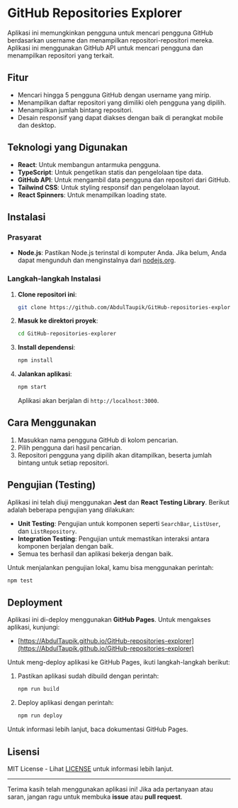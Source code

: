 
# GitHub Repositories Explorer

Aplikasi ini memungkinkan pengguna untuk mencari pengguna GitHub berdasarkan username dan menampilkan repositori-repositori mereka. Aplikasi ini menggunakan GitHub API untuk mencari pengguna dan menampilkan repositori yang terkait.

## Fitur
- Mencari hingga 5 pengguna GitHub dengan username yang mirip.
- Menampilkan daftar repositori yang dimiliki oleh pengguna yang dipilih.
- Menampilkan jumlah bintang repositori.
- Desain responsif yang dapat diakses dengan baik di perangkat mobile dan desktop.

## Teknologi yang Digunakan
- **React**: Untuk membangun antarmuka pengguna.
- **TypeScript**: Untuk pengetikan statis dan pengelolaan tipe data.
- **GitHub API**: Untuk mengambil data pengguna dan repositori dari GitHub.
- **Tailwind CSS**: Untuk styling responsif dan pengelolaan layout.
- **React Spinners**: Untuk menampilkan loading state.

## Instalasi

### Prasyarat
- **Node.js**: Pastikan Node.js terinstal di komputer Anda. Jika belum, Anda dapat mengunduh dan menginstalnya dari [nodejs.org](https://nodejs.org/).

### Langkah-langkah Instalasi
1. **Clone repositori ini**:
   ```bash
   git clone https://github.com/AbdulTaupik/GitHub-repositories-explorer.git
   ```
2. **Masuk ke direktori proyek**:
   ```bash
   cd GitHub-repositories-explorer
   ```
3. **Install dependensi**:
   ```bash
   npm install
   ```
4. **Jalankan aplikasi**:
   ```bash
   npm start
   ```
   Aplikasi akan berjalan di `http://localhost:3000`.

## Cara Menggunakan
1. Masukkan nama pengguna GitHub di kolom pencarian.
2. Pilih pengguna dari hasil pencarian.
3. Repositori pengguna yang dipilih akan ditampilkan, beserta jumlah bintang untuk setiap repositori.

## Pengujian (Testing)

Aplikasi ini telah diuji menggunakan **Jest** dan **React Testing Library**. Berikut adalah beberapa pengujian yang dilakukan:

- **Unit Testing**: Pengujian untuk komponen seperti `SearchBar`, `ListUser`, dan `ListRepository`.
- **Integration Testing**: Pengujian untuk memastikan interaksi antara komponen berjalan dengan baik.
- Semua tes berhasil dan aplikasi bekerja dengan baik.

Untuk menjalankan pengujian lokal, kamu bisa menggunakan perintah:
```bash
npm test
```

## Deployment

Aplikasi ini di-deploy menggunakan **GitHub Pages**. Untuk mengakses aplikasi, kunjungi:
- [https://AbdulTaupik.github.io/GitHub-repositories-explorer](https://AbdulTaupik.github.io/GitHub-repositories-explorer)

Untuk meng-deploy aplikasi ke GitHub Pages, ikuti langkah-langkah berikut:

1. Pastikan aplikasi sudah dibuild dengan perintah:
   ```bash
   npm run build
   ```

2. Deploy aplikasi dengan perintah:
   ```bash
   npm run deploy
   ```

Untuk informasi lebih lanjut, baca dokumentasi GitHub Pages.

## Lisensi
MIT License - Lihat [LICENSE](LICENSE) untuk informasi lebih lanjut.

---

Terima kasih telah menggunakan aplikasi ini! Jika ada pertanyaan atau saran, jangan ragu untuk membuka **issue** atau **pull request**.

